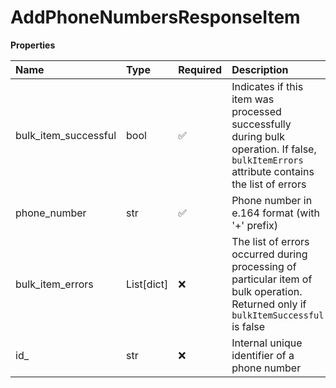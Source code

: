 # AddPhoneNumbersResponseItem

**Properties**

| Name                 | Type       | Required | Description                                                                                                                               |
| :------------------- | :--------- | :------- | :---------------------------------------------------------------------------------------------------------------------------------------- |
| bulk_item_successful | bool       | ✅       | Indicates if this item was processed successfully during bulk operation. If false, `bulkItemErrors` attribute contains the list of errors |
| phone_number         | str        | ✅       | Phone number in e.164 format (with '+' prefix)                                                                                            |
| bulk_item_errors     | List[dict] | ❌       | The list of errors occurred during processing of particular item of bulk operation. Returned only if `bulkItemSuccessful` is false        |
| id\_                 | str        | ❌       | Internal unique identifier of a phone number                                                                                              |

<!-- This file was generated by liblab | https://liblab.com/ -->
